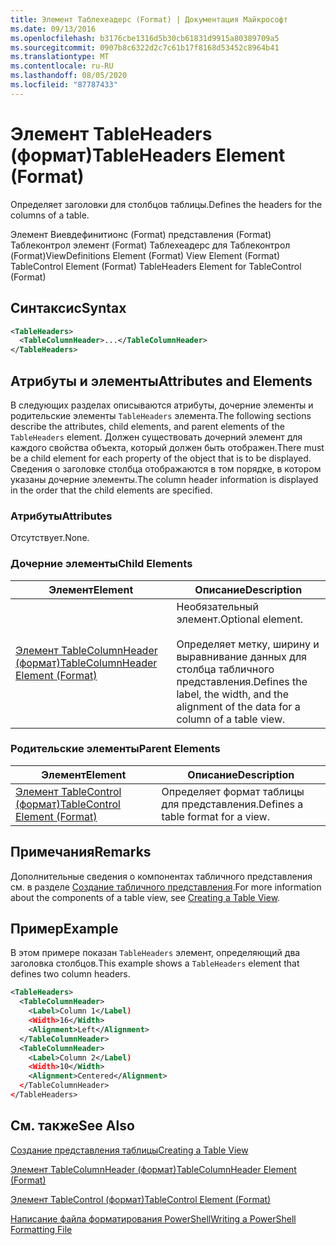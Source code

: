 ```yaml
---
title: Элемент Таблехеадерс (Format) | Документация Майкрософт
ms.date: 09/13/2016
ms.openlocfilehash: b3176cbe1316d5b30cb61831d9915a80389709a5
ms.sourcegitcommit: 0907b8c6322d2c7c61b17f8168d53452c8964b41
ms.translationtype: MT
ms.contentlocale: ru-RU
ms.lasthandoff: 08/05/2020
ms.locfileid: "87787433"
---
```

# <a name="tableheaders-element-format"></a><span data-ttu-id="5ad09-102">Элемент TableHeaders (формат)</span><span class="sxs-lookup"><span data-stu-id="5ad09-102">TableHeaders Element (Format)</span></span>

<span data-ttu-id="5ad09-103">Определяет заголовки для столбцов таблицы.</span><span class="sxs-lookup"><span data-stu-id="5ad09-103">Defines the headers for the columns of a table.</span></span>

<span data-ttu-id="5ad09-104">Элемент Виевдефинитионс (Format) представления (Format) Таблеконтрол элемент (Format) Таблехеадерс для Таблеконтрол (Format)</span><span class="sxs-lookup"><span data-stu-id="5ad09-104">ViewDefinitions Element (Format) View Element (Format) TableControl Element (Format) TableHeaders Element for TableControl (Format)</span></span>

## <a name="syntax"></a><span data-ttu-id="5ad09-105">Синтаксис</span><span class="sxs-lookup"><span data-stu-id="5ad09-105">Syntax</span></span>

```xml
<TableHeaders>
  <TableColumnHeader>...</TableColumnHeader>
</TableHeaders>

```

## <a name="attributes-and-elements"></a><span data-ttu-id="5ad09-106">Атрибуты и элементы</span><span class="sxs-lookup"><span data-stu-id="5ad09-106">Attributes and Elements</span></span>

<span data-ttu-id="5ad09-107">В следующих разделах описываются атрибуты, дочерние элементы и родительские элементы `TableHeaders` элемента.</span><span class="sxs-lookup"><span data-stu-id="5ad09-107">The following sections describe the attributes, child elements, and parent elements of the `TableHeaders` element.</span></span> <span data-ttu-id="5ad09-108">Должен существовать дочерний элемент для каждого свойства объекта, который должен быть отображен.</span><span class="sxs-lookup"><span data-stu-id="5ad09-108">There must be a child element for each property of the object that is to be displayed.</span></span> <span data-ttu-id="5ad09-109">Сведения о заголовке столбца отображаются в том порядке, в котором указаны дочерние элементы.</span><span class="sxs-lookup"><span data-stu-id="5ad09-109">The column header information is displayed in the order that the child elements are specified.</span></span>

### <a name="attributes"></a><span data-ttu-id="5ad09-110">Атрибуты</span><span class="sxs-lookup"><span data-stu-id="5ad09-110">Attributes</span></span>

<span data-ttu-id="5ad09-111">Отсутствует.</span><span class="sxs-lookup"><span data-stu-id="5ad09-111">None.</span></span>

### <a name="child-elements"></a><span data-ttu-id="5ad09-112">Дочерние элементы</span><span class="sxs-lookup"><span data-stu-id="5ad09-112">Child Elements</span></span>

|<span data-ttu-id="5ad09-113">Элемент</span><span class="sxs-lookup"><span data-stu-id="5ad09-113">Element</span></span>|<span data-ttu-id="5ad09-114">Описание</span><span class="sxs-lookup"><span data-stu-id="5ad09-114">Description</span></span>|
|-------------|-----------------|
|[<span data-ttu-id="5ad09-115">Элемент TableColumnHeader (формат)</span><span class="sxs-lookup"><span data-stu-id="5ad09-115">TableColumnHeader Element (Format)</span></span>](./tablecolumnheader-element-format.md)|<span data-ttu-id="5ad09-116">Необязательный элемент.</span><span class="sxs-lookup"><span data-stu-id="5ad09-116">Optional element.</span></span><br /><br /> <span data-ttu-id="5ad09-117">Определяет метку, ширину и выравнивание данных для столбца табличного представления.</span><span class="sxs-lookup"><span data-stu-id="5ad09-117">Defines the label, the width, and the alignment of the data for a column of a table view.</span></span>|

### <a name="parent-elements"></a><span data-ttu-id="5ad09-118">Родительские элементы</span><span class="sxs-lookup"><span data-stu-id="5ad09-118">Parent Elements</span></span>

|<span data-ttu-id="5ad09-119">Элемент</span><span class="sxs-lookup"><span data-stu-id="5ad09-119">Element</span></span>|<span data-ttu-id="5ad09-120">Описание</span><span class="sxs-lookup"><span data-stu-id="5ad09-120">Description</span></span>|
|-------------|-----------------|
|[<span data-ttu-id="5ad09-121">Элемент TableControl (формат)</span><span class="sxs-lookup"><span data-stu-id="5ad09-121">TableControl Element (Format)</span></span>](./tablecontrol-element-format.md)|<span data-ttu-id="5ad09-122">Определяет формат таблицы для представления.</span><span class="sxs-lookup"><span data-stu-id="5ad09-122">Defines a table format for a view.</span></span>|

## <a name="remarks"></a><span data-ttu-id="5ad09-123">Примечания</span><span class="sxs-lookup"><span data-stu-id="5ad09-123">Remarks</span></span>

<span data-ttu-id="5ad09-124">Дополнительные сведения о компонентах табличного представления см. в разделе [Создание табличного представления](./creating-a-table-view.md).</span><span class="sxs-lookup"><span data-stu-id="5ad09-124">For more information about the components of a table view, see [Creating a Table View](./creating-a-table-view.md).</span></span>

## <a name="example"></a><span data-ttu-id="5ad09-125">Пример</span><span class="sxs-lookup"><span data-stu-id="5ad09-125">Example</span></span>

<span data-ttu-id="5ad09-126">В этом примере показан `TableHeaders` элемент, определяющий два заголовка столбцов.</span><span class="sxs-lookup"><span data-stu-id="5ad09-126">This example shows a `TableHeaders` element that defines two column headers.</span></span>

```xml
<TableHeaders>
  <TableColumnHeader>
    <Label>Column 1</Label)
    <Width>16</Width>
    <Alignment>Left</Alignment>
  </TableColumnHeader>
  <TableColumnHeader>
    <Label>Column 2</Label)
    <Width>10</Width>
    <Alignment>Centered</Alignment>
  </TableColumnHeader>
</TableHeaders>
```

## <a name="see-also"></a><span data-ttu-id="5ad09-127">См. также</span><span class="sxs-lookup"><span data-stu-id="5ad09-127">See Also</span></span>

[<span data-ttu-id="5ad09-128">Создание представления таблицы</span><span class="sxs-lookup"><span data-stu-id="5ad09-128">Creating a Table View</span></span>](./creating-a-table-view.md)

[<span data-ttu-id="5ad09-129">Элемент TableColumnHeader (формат)</span><span class="sxs-lookup"><span data-stu-id="5ad09-129">TableColumnHeader Element (Format)</span></span>](./tablecolumnheader-element-format.md)

[<span data-ttu-id="5ad09-130">Элемент TableControl (формат)</span><span class="sxs-lookup"><span data-stu-id="5ad09-130">TableControl Element (Format)</span></span>](./tablecontrol-element-format.md)

[<span data-ttu-id="5ad09-131">Написание файла форматирования PowerShell</span><span class="sxs-lookup"><span data-stu-id="5ad09-131">Writing a PowerShell Formatting File</span></span>](./writing-a-powershell-formatting-file.md)
